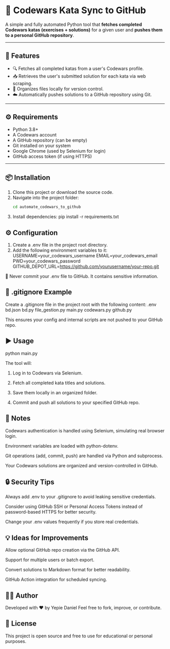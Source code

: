 # 🔁 Codewars Kata Sync to GitHub

A simple and fully automated Python tool that **fetches completed Codewars katas (exercises + solutions)** for a given user and **pushes them to a personal GitHub repository**.

---

## 🚀 Features

- 🔍 Fetches all completed katas from a user's Codewars profile.
- 📥 Retrieves the user's submitted solution for each kata via web scraping.
- 📂 Organizes files locally for version control.
- ☁️ Automatically pushes solutions to a GitHub repository using Git.

---

## ⚙️ Requirements

- Python 3.8+
- A Codewars account
- A GitHub repository (can be empty)
- Git installed on your system
- Google Chrome (used by Selenium for login)
- GitHub access token (if using HTTPS)

---

## 📦 Installation

1. Clone this project or download the source code.
2. Navigate into the project folder:
   ```bash
   cd automate_codewars_to_github
3. Install dependencies:
    pip install -r requirements.txt

## ⚙️ Configuration

1. Create a .env file in the project root directory.
2. Add the following environment variables to it:
    USERNAME=your_codewars_username
    EMAIL=your_codewars_email
    PWD=your_codewars_password
    GITHUB_DEPOT_URL=https://github.com/yourusername/your-repo.git

🔐 Never commit your .env file to GitHub. It contains sensitive information.

## 📁 .gitignore Example

Create a .gitignore file in the project root with the following content:
    .env
    bd.json
    bd.py
    file_gestion.py
    main.py
    codewars.py
    github.py

This ensures your config and internal scripts are not pushed to your GitHub repo.

## ▶️ Usage

python main.py

The tool will:

1. Log in to Codewars via Selenium.

2. Fetch all completed kata titles and solutions.

3. Save them locally in an organized folder.

4. Commit and push all solutions to your specified GitHub repo.

## 📌 Notes

Codewars authentication is handled using Selenium, simulating real browser login.

Environment variables are loaded with python-dotenv.

Git operations (add, commit, push) are handled via Python and subprocess.

Your Codewars solutions are organized and version-controlled in GitHub.

## 🔒 Security Tips

Always add .env to your .gitignore to avoid leaking sensitive credentials.

Consider using GitHub SSH or Personal Access Tokens instead of password-based HTTPS for better security.

Change your .env values frequently if you store real credentials.


## 💡 Ideas for Improvements


Allow optional GitHub repo creation via the GitHub API.

Support for multiple users or batch export.

Convert solutions to Markdown format for better readability.

GitHub Action integration for scheduled syncing.

## 🧑‍💻 Author
Developed with ❤️ by Yepie Daniel
Feel free to fork, improve, or contribute.

## 📄 License
This project is open source and free to use for educational or personal purposes.